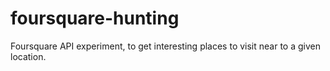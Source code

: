 # foursquare-hunting
Foursquare API experiment, to get interesting places to visit near to a given location.
